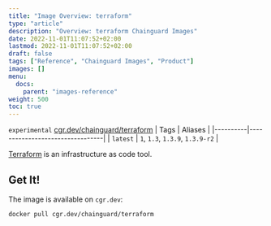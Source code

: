 ```yaml
---
title: "Image Overview: terraform"
type: "article"
description: "Overview: terraform Chainguard Images"
date: 2022-11-01T11:07:52+02:00
lastmod: 2022-11-01T11:07:52+02:00
draft: false
tags: ["Reference", "Chainguard Images", "Product"]
images: []
menu:
  docs:
    parent: "images-reference"
weight: 500
toc: true
---
```


`experimental` [cgr.dev/chainguard/terraform](https://github.com/chainguard-images/images/tree/main/images/terraform)
| Tags     | Aliases                         |
|----------|---------------------------------|
| `latest` | `1`, `1.3`, `1.3.9`, `1.3.9-r2` |



[Terraform](https://github.com/hashicorp/terraform) is an infrastructure as code tool.

## Get It!

The image is available on `cgr.dev`:

```
docker pull cgr.dev/chainguard/terraform
```
